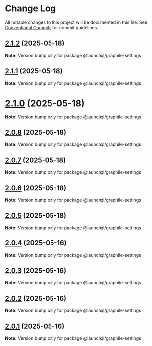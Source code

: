 # Change Log

All notable changes to this project will be documented in this file.
See [Conventional Commits](https://conventionalcommits.org) for commit guidelines.

## [2.1.2](https://github.com/launchql/launchql/compare/@launchql/graphile-settings@2.1.1...@launchql/graphile-settings@2.1.2) (2025-05-18)

**Note:** Version bump only for package @launchql/graphile-settings





## [2.1.1](https://github.com/launchql/launchql/compare/@launchql/graphile-settings@2.1.0...@launchql/graphile-settings@2.1.1) (2025-05-18)

**Note:** Version bump only for package @launchql/graphile-settings





# [2.1.0](https://github.com/launchql/launchql/compare/@launchql/graphile-settings@2.0.8...@launchql/graphile-settings@2.1.0) (2025-05-18)

**Note:** Version bump only for package @launchql/graphile-settings





## [2.0.8](https://github.com/launchql/launchql/compare/@launchql/graphile-settings@2.0.7...@launchql/graphile-settings@2.0.8) (2025-05-18)

**Note:** Version bump only for package @launchql/graphile-settings





## [2.0.7](https://github.com/launchql/launchql/compare/@launchql/graphile-settings@2.0.6...@launchql/graphile-settings@2.0.7) (2025-05-18)

**Note:** Version bump only for package @launchql/graphile-settings





## [2.0.6](https://github.com/launchql/launchql/compare/@launchql/graphile-settings@2.0.5...@launchql/graphile-settings@2.0.6) (2025-05-18)

**Note:** Version bump only for package @launchql/graphile-settings





## [2.0.5](https://github.com/launchql/launchql/compare/@launchql/graphile-settings@2.0.4...@launchql/graphile-settings@2.0.5) (2025-05-18)

**Note:** Version bump only for package @launchql/graphile-settings





## [2.0.4](https://github.com/launchql/launchql/compare/@launchql/graphile-settings@2.0.3...@launchql/graphile-settings@2.0.4) (2025-05-16)

**Note:** Version bump only for package @launchql/graphile-settings





## [2.0.3](https://github.com/launchql/launchql/compare/@launchql/graphile-settings@2.0.2...@launchql/graphile-settings@2.0.3) (2025-05-16)

**Note:** Version bump only for package @launchql/graphile-settings





## [2.0.2](https://github.com/launchql/launchql/compare/@launchql/graphile-settings@2.0.1...@launchql/graphile-settings@2.0.2) (2025-05-16)

**Note:** Version bump only for package @launchql/graphile-settings





## [2.0.1](https://github.com/launchql/launchql/compare/@launchql/graphile-settings@1.1.3...@launchql/graphile-settings@2.0.1) (2025-05-16)

**Note:** Version bump only for package @launchql/graphile-settings

